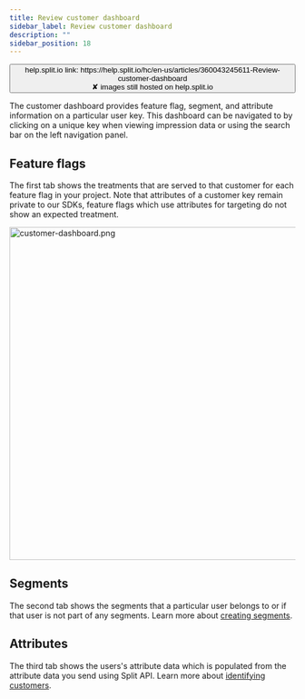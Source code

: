 ```yaml
---
title: Review customer dashboard
sidebar_label: Review customer dashboard
description: ""
sidebar_position: 18
---
```


<p>
  <button style={{borderRadius:'8px', border:'1px', fontFamily:'Courier New', fontWeight:'800', textAlign:'left'}}> help.split.io link: https://help.split.io/hc/en-us/articles/360043245611-Review-customer-dashboard <br /> ✘ images still hosted on help.split.io </button>
</p>

The customer dashboard provides feature flag, segment, and attribute information on a particular user key. This dashboard can be navigated to by clicking on a unique key when viewing impression data or using the search bar on the left navigation panel.

## Feature flags

The first tab shows the treatments that are served to that customer for each feature flag in your project. Note that attributes of a customer key remain private to our SDKs, feature flags which use attributes for targeting do not show an expected treatment. 

<p>
  <img src="https://help.split.io/hc/article_attachments/15843004057741" alt="customer-dashboard.png" width="586" />
</p>

## Segments 

The second tab shows the segments that a particular user belongs to or if that user is not part of any segments. Learn more about [creating segments](https://help.split.io/hc/en-us/articles/360020407512-Create-a-segment). 

## Attributes

The third tab shows the users's attribute data which is populated from the attribute data you send using Split API. Learn more about [identifying customers](https://help.split.io/hc/en-us/articles/360020529772-Identifying-customers). 
